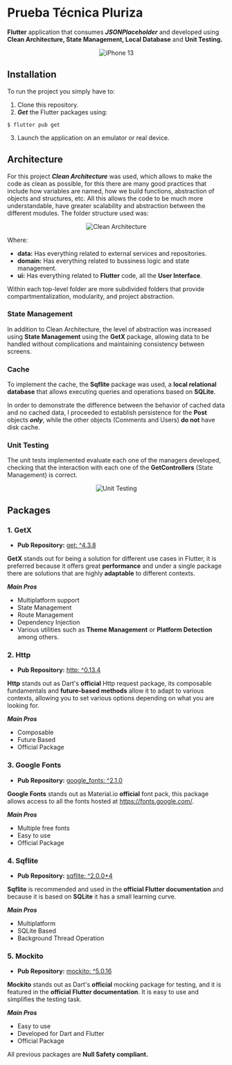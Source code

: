 # Prueba Técnica Pluriza 

**Flutter** application that consumes ***JSONPlaceholder*** and developed using __Clean Architecture, State Management, Local Database__ and __Unit Testing.__
<p align="center">
  <img src="https://user-images.githubusercontent.com/25647254/141509302-d0cf6c93-76bd-4c31-a667-62b7253a421e.gif" alt="iPhone 13" />
</p>

## Installation

To run the project you simply have to:
1. Clone this repository.
2. ***Get*** the Flutter packages using:
```console
$ flutter pub get
```
3. Launch the application on an emulator or real device.

## Architecture

For this project ***Clean Architecture*** was used, which allows to make the code as clean as possible, for this there are many good practices that include how variables are named, how we build functions, abstraction of objects and structures, etc. All this allows the code to be much more understandable, have greater scalability and abstraction between the different modules. The folder structure used was:

<p align="center">
  <img src="https://user-images.githubusercontent.com/25647254/141511823-0a42c74b-18f1-4025-95d1-0f09b647c43f.png" alt="Clean Architecture" />
</p>

Where:
- **data:** Has everything related to external services and repositories.
- **domain:** Has everything related to bussiness logic and state management.
- **ui:** Has everything related to __Flutter__ code, all the __User Interface__.

Within each top-level folder are more subdivided folders that provide compartmentalization, modularity, and project abstraction.

### State Management

In addition to Clean Architecture, the level of abstraction was increased using __State Management__ using the **GetX** package, allowing data to be handled without complications and maintaining consistency between screens.

### Cache

To implement the cache, the **Sqflite** package was used, a __local relational database__ that allows executing queries and operations based on __SQLite__.

In order to demonstrate the difference between the behavior of cached data and no cached data, I proceeded to establish persistence for the **Post** objects ***only***, while the other objects (Comments and Users) **do not** have disk cache.

### Unit Testing

The unit tests implemented evaluate each one of the managers developed, checking that the interaction with each one of the **GetControllers** (State Management) is correct.

<p align="center">
  <img src="https://user-images.githubusercontent.com/25647254/141523750-973ee601-5894-4a3e-9b5f-d26484e5d6da.png" alt="Unit Testing" />
</p>

## Packages

### 1. GetX
- **Pub Repository:** [get: ^4.3.8](https://pub.dev/packages/get)

**GetX** stands out for being a solution for different use cases in Flutter, it is preferred because it offers great **performance** and under a single package there are solutions that are highly **adaptable** to different contexts.

***Main Pros***
- Multiplatform support
- State Management
- Route Management
- Dependency Injection
- Various utilities such as __Theme Management__ or __Platform Detection__ among others.

### 2. Http
- **Pub Repository:** [http: ^0.13.4](https://pub.dev/packages/http)

**Http** stands out as Dart's __official__ Http request package, its composable fundamentals and **future-based methods** allow it to adapt to various contexts, allowing you to set various options depending on what you are looking for.

***Main Pros***
- Composable
- Future Based
- Official Package

### 3. Google Fonts
- **Pub Repository:** [google_fonts: ^2.1.0](https://pub.dev/packages/google_fonts)

**Google Fonts** stands out as Material.io __official__ font pack, this package allows access to all the fonts hosted at https://fonts.google.com/.

***Main Pros***
- Multiple free fonts
- Easy to use
- Official Package

### 4. Sqflite
- **Pub Repository:** [sqflite: ^2.0.0+4](https://pub.dev/packages/sqflite)

**Sqflite** is recommended and used in the __official Flutter documentation__ and because it is based on __SQLite__ it has a small learning curve.

***Main Pros***
- Multiplatform
- SQLite Based
- Background Thread Operation

### 5. Mockito
- **Pub Repository:** [mockito: ^5.0.16](https://pub.dev/packages/mockito)

**Mockito** stands out as Dart's __official__ mocking package for testing, and it is featured in the __official Flutter documentation__. It is easy to use and simplifies the testing task.

***Main Pros***
- Easy to use
- Developed for Dart and Flutter
- Official Package

All previous packages are **__Null Safety__ compliant.**
